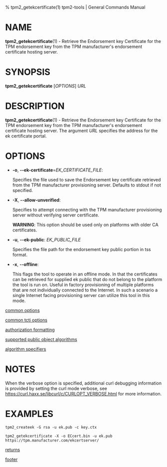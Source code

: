 % tpm2_getekcertificate(1) tpm2-tools | General Commands Manual

# NAME

**tpm2_getekcertificate**(1) - Retrieve the Endorsement key Certificate for the TPM
endorsement key from the TPM manufacturer's endorsement certificate hosting
server.

# SYNOPSIS

**tpm2_getekcertificate** [*OPTIONS*] _URL_

# DESCRIPTION

**tpm2_getekcertificate**(1) - Retrieve the Endorsement key Certificate for
the TPM endorsement key from the TPM manufacturer's endorsement certificate hosting
server. The argument _URL_ specifies the address for the ek certificate portal.

# OPTIONS

  * **-o**, **\--ek-certificate**=_EK\_CERTIFICATE\_FILE_:

    Specifies the file used to save the Endorsement key certificate retrieved from
    the TPM manufacturer provisioning server. Defaults to stdout if not
    specified.

  * **-X**, **\--allow-unverified**:

    Specifies to attempt connecting with the TPM manufacturer provisioning server
    without verifying server certificate.

    **WARNING**: This option should be used only on platforms with older CA certificates.

  * **-u**, **\--ek-public**: _EK\_PUBLIC\_FILE_

    Specifies the file path for the endorsement key public portion in tss format.

  * **-x**, **\--offline**:

    This flags the tool to operate in an offline mode. In that the certificates
    can be retrieved for supplied ek public that do not belong to the platform
    the tool is run on. Useful in factory provisioning of multiple platforms
    that are not individually connected to the Internet. In such a scenario a
    single Internet facing provisioning server can utilize this tool in this
    mode.

[common options](common/options.md)

[common tcti options](common/tcti.md)

[authorization formatting](common/authorizations.md)

[supported public object algorithms](common/object-alg.md)

[algorithm specifiers](common/alg.md)

# NOTES

When the verbose option is specified, additional curl debugging information is
provided by setting the curl mode verbose, see
<https://curl.haxx.se/libcurl/c/CURLOPT_VERBOSE.html> for more information.

# EXAMPLES

```
tpm2_createek -G rsa -u ek.pub -c key.ctx

tpm2_getekcertificate -X -o ECcert.bin -u ek.pub https://tpm.manufacturer.com/ekcertserver/

```

[returns](common/returns.md)

[footer](common/footer.md)
